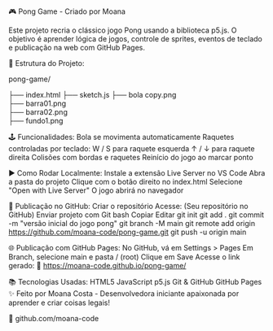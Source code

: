 🎮 Pong Game - Criado por Moana



Este projeto recria o clássico jogo Pong usando a biblioteca p5.js.
O objetivo é aprender lógica de jogos, controle de sprites, eventos de teclado e publicação na web com GitHub Pages.

📁 Estrutura do Projeto:

pong-game/

├── index.html
├── sketch.js
├── bola copy.png        
├── barra01.png           
├── barra02.png           
├── fundo1.png


🕹️ Funcionalidades: 
Bola se movimenta automaticamente 
Raquetes controladas por teclado:
W / S para raquete esquerda
↑ / ↓ para raquete direita
Colisões com bordas e raquetes
Reinício do jogo ao marcar ponto

▶️ Como Rodar Localmente: 
Instale a extensão Live Server no VS Code
Abra a pasta do projeto
Clique com o botão direito no index.html
Selecione "Open with Live Server"
O jogo abrirá no navegador

🚀 Publicação no GitHub: 
Criar o repositório
Acesse: (Seu repositório no GitHub)
Enviar projeto com Git
bash
Copiar
Editar
git init
git add .
git commit -m "versão inicial do jogo pong"
git branch -M main
git remote add origin https://github.com/moana-code/pong-game.git
git push -u origin main


🌐 Publicação com GitHub Pages:
No GitHub, vá em Settings > Pages
Em Branch, selecione main e pasta / (root)
Clique em Save
Acesse o link gerado:
🔗 https://moana-code.github.io/pong-game/

📚 Tecnologias Usadas:
HTML5
JavaScript
p5.js
Git & GitHub
GitHub Pages
✨ Feito por Moana Costa - 
Desenvolvedora iniciante apaixonada por aprender e criar coisas legais!

🔗 github.com/moana-code
